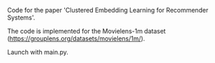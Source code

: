Code for the paper 'Clustered Embedding Learning for Recommender Systems'.

The code is implemented for the Movielens-1m dataset (https://grouplens.org/datasets/movielens/1m/). 

Launch with main.py.
